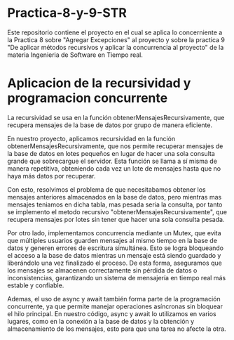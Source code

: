# Practica-8-y-9-STR
Este repositorio contiene el proyecto en el cual se aplica lo concerniente a la Practica 8 sobre "Agregar Excepciones" al proyecto y sobre la practica 9 "De aplicar métodos recursivos y aplicar la concurrencia al proyecto" de la materia Ingenieria de Software en Tiempo real.

# Aplicacion de la recursividad y programacion concurrente
La recursividad se usa en la función obtenerMensajesRecursivamente, que recupera mensajes de la base de datos por grupo de manera eficiente.

En nuestro proyecto, aplicamos recursividad en la función obtenerMensajesRecursivamente, que nos permite recuperar mensajes de la base de datos en lotes pequeños en lugar de hacer una sola consulta grande que sobrecargue el servidor. Esta función se llama a sí misma de manera repetitiva, obteniendo cada vez un lote de mensajes hasta que no haya más datos por recuperar. 

Con esto, resolvimos el problema de que necesitabamos obtener los mensajes anteriores almacenados en la base de datos, pero mientras mas mensajes teniamos en dicha tabla, mas pesada seria la consulta, por tanto se implemento el metodo recursivo "obtenerMensajesRecursivamente", que recupera mensajes por lotes sin tener que hacer una sola consulta pesada.

Por otro lado, implementamos concurrencia mediante un Mutex, que evita que múltiples usuarios guarden mensajes al mismo tiempo en la base de datos y generen errores de escritura simultánea. Esto se logra bloqueando el acceso a la base de datos mientras un mensaje está siendo guardado y liberándolo una vez finalizado el proceso. De esta forma, aseguramos que los mensajes se almacenen correctamente sin pérdida de datos o inconsistencias, garantizando un sistema de mensajería en tiempo real más estable y confiable.

Ademas, el uso de async y await también forma parte de la programación concurrente, ya que permite manejar operaciones asíncronas sin bloquear el hilo principal. En nuestro código, async y await lo utilizamos en varios lugares, como en la conexión a la base de datos y la obtención y almacenamiento de los mensajes, esto para que una tarea no afecte la otra.


